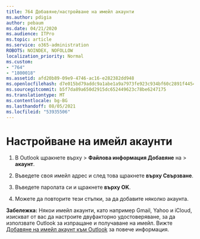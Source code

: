 ```yaml
---
title: 764 Добавяне/настройване на имейл акаунти
ms.author: pdigia
author: pebaum
ms.date: 04/21/2020
ms.audience: ITPro
ms.topic: article
ms.service: o365-administration
ROBOTS: NOINDEX, NOFOLLOW
localization_priority: Normal
ms.custom:
- "764"
- "1800018"
ms.assetid: afd20b89-09e9-4746-ac16-e282382dd948
ms.openlocfilehash: d7e015bd79addc9a1abe1a9a7973fe923c934bf60c2891f4454c13622a2b8a9f
ms.sourcegitcommit: b5f7da89a650d2915dc652449623c78be6247175
ms.translationtype: MT
ms.contentlocale: bg-BG
ms.lasthandoff: 08/05/2021
ms.locfileid: "53935506"
---
```

# <a name="set-up-email-accounts"></a>Настройване на имейл акаунти

1. В Outlook щракнете върху   >  **Файлова информация Добавяне** на  >  **акаунт**.

2. Въведете своя имейл адрес и след това щракнете **върху Свързване**.

3. Въведете паролата си и щракнете **върху OK**.

4. Можете да повторите тези стъпки, за да добавите няколко акаунта.

**Забележка:** Някои имейл акаунти, като например Gmail, Yahoo и iCloud, изискват от вас да настроите двуфакторно удостоверяване, за да използвате Outlook за изпращане и получаване на имейл. Вижте [Добавяне на имейл акаунт към Outlook](https://support.office.com/article/6e27792a-9267-4aa4-8bb6-c84ef146101b.aspx) за повече информация.
  